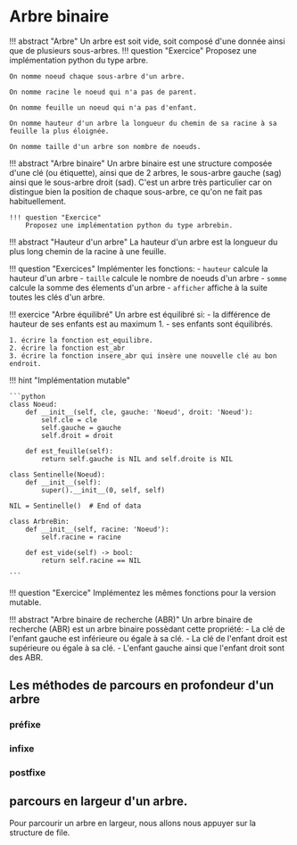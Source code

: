 # Arbre binaire

!!! abstract "Arbre"
    Un arbre est soit vide, soit composé d'une donnée ainsi que de plusieurs sous-arbres.
    !!! question "Exercice"
        Proposez une implémentation python du type arbre.

    On nomme noeud chaque sous-arbre d'un arbre.

    On nomme racine le noeud qui n'a pas de parent.

    On nomme feuille un noeud qui n'a pas d'enfant.

    On nomme hauteur d'un arbre la longueur du chemin de sa racine à sa feuille la plus éloignée.

    On nomme taille d'un arbre son nombre de noeuds.

!!! abstract "Arbre binaire"
    Un arbre binaire est une structure composée d'une clé (ou étiquette), ainsi que de 2 arbres, le sous-arbre gauche (sag) ainsi que le sous-arbre droit (sad). C'est un arbre très particulier car on distingue bien la position de chaque sous-arbre, ce qu'on ne fait pas habituellement.

    !!! question "Exercice"
        Proposez une implémentation python du type arbrebin.

!!! abstract "Hauteur d'un arbre"
    La hauteur d'un arbre est la longueur du plus long chemin de la racine à une feuille.


!!! question "Exercices"
    Implémenter les fonctions:
    - `hauteur` calcule la hauteur d'un arbre
    - `taille` calcule le nombre de noeuds d'un arbre
    - `somme` calcule la somme des élements d'un arbre
    - `afficher` affiche à la suite toutes les clés d'un arbre.

!!! exercice "Arbre équilibré"
    Un arbre est équilibré si:
    - la différence de hauteur de ses enfants est au maximum 1.
    - ses enfants sont équilibrés.

    1. écrire la fonction est_equilibre.
    2. écrire la fonction est_abr
    3. écrire la fonction insere_abr qui insère une nouvelle clé au bon endroit.

!!! hint "Implémentation mutable"

    ```python
    class Noeud:
        def __init__(self, cle, gauche: 'Noeud', droit: 'Noeud'):
            self.cle = cle
            self.gauche = gauche
            self.droit = droit

        def est_feuille(self):
            return self.gauche is NIL and self.droite is NIL

    class Sentinelle(Noeud):
        def __init__(self):
            super().__init__(0, self, self)

    NIL = Sentinelle()  # End of data

    class ArbreBin:
        def __init__(self, racine: 'Noeud'):
            self.racine = racine
        
        def est_vide(self) -> bool:
            return self.racine == NIL

    ```

!!! question "Exercice"
    Implémentez les mêmes fonctions pour la version mutable.

!!! abstract "Arbre binaire de recherche (ABR)"
    Un arbre binaire de recherche (ABR) est un arbre binaire possèdant cette propriété:
    - La clé de l'enfant gauche est inférieure ou égale à sa clé.
    - La clé de l'enfant droit est supérieure ou égale à sa clé.
    - L'enfant gauche ainsi que l'enfant droit sont des ABR.

## Les méthodes de parcours en profondeur d'un arbre

### préfixe

### infixe

### postfixe

## parcours en largeur d'un arbre.

Pour parcourir un arbre en largeur, nous allons nous appuyer sur la structure 
de file.


